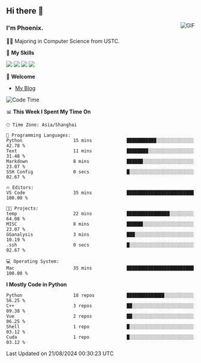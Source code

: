 ## Hi there 👋
<img align="right" alt="GIF" src="https://raw.githubusercontent.com/JoeyBling/JoeyBling/master/pic/pusheencode.gif" />

### I'm Phoenix.

👨‍🎓 Majoring in Computer Science from USTC.

🌟 **My Skills**

![](https://img.shields.io/badge/-Python-3e74a2?style=flat-square&logo=Python&logoColor=fff)
![](https://img.shields.io/badge/-C++-9f62a5?style=flat&logo=cplusplus&logoColor=white)
![](https://img.shields.io/badge/-Linux-185886?style=flat-square&logo=Linux&logoColor=fff)
![](https://img.shields.io/badge/-Rust-ff4136?style=flat-square&logo=Rust&logoColor=fff)

💬 **Welcome**

- [My Blog](https://ysy-phoenix.github.io/)

<!--START_SECTION:waka-->
![Code Time](http://img.shields.io/badge/Code%20Time-779%20hrs%2040%20mins-blue)

📊 **This Week I Spent My Time On** 

```text
🕑︎ Time Zone: Asia/Shanghai

💬 Programming Languages: 
Python                   15 mins             ███████████░░░░░░░░░░░░░░   42.78 % 
Text                     11 mins             ████████░░░░░░░░░░░░░░░░░   31.48 % 
Markdown                 8 mins              ██████░░░░░░░░░░░░░░░░░░░   23.07 % 
SSH Config               0 secs              █░░░░░░░░░░░░░░░░░░░░░░░░   02.67 % 

🔥 Editors: 
VS Code                  35 mins             █████████████████████████   100.00 % 

🐱‍💻 Projects: 
temp                     22 mins             ████████████████░░░░░░░░░   64.08 % 
MISC                     8 mins              ██████░░░░░░░░░░░░░░░░░░░   23.07 % 
GGanalysis               3 mins              ███░░░░░░░░░░░░░░░░░░░░░░   10.19 % 
.ssh                     0 secs              █░░░░░░░░░░░░░░░░░░░░░░░░   02.67 % 

💻 Operating System: 
Mac                      35 mins             █████████████████████████   100.00 % 
```

**I Mostly Code in Python** 

```text
Python                   18 repos            ██████████████░░░░░░░░░░░   56.25 % 
C++                      3 repos             ██░░░░░░░░░░░░░░░░░░░░░░░   09.38 % 
Vue                      2 repos             ██░░░░░░░░░░░░░░░░░░░░░░░   06.25 % 
Shell                    1 repo              █░░░░░░░░░░░░░░░░░░░░░░░░   03.12 % 
Cuda                     1 repo              █░░░░░░░░░░░░░░░░░░░░░░░░   03.12 % 
```




 Last Updated on 21/08/2024 00:30:23 UTC
<!--END_SECTION:waka-->

<!--
**ysy-phoenix/ysy-phoenix** is a ✨ _special_ ✨ repository because its `README.md` (this file) appears on your GitHub profile.

Here are some ideas to get you started:

- 🔭 I’m currently working on ...
- 🌱 I’m currently learning ...
- 👯 I’m looking to collaborate on ...
- 🤔 I’m looking for help with ...
- 💬 Ask me about ...
- 📫 How to reach me: ...
- 😄 Pronouns: ...
- ⚡ Fun fact: ...
-->
